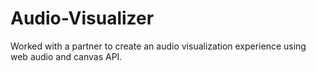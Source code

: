 # Audio-Visualizer

Worked with a partner to create an audio visualization experience using web audio and canvas API.
